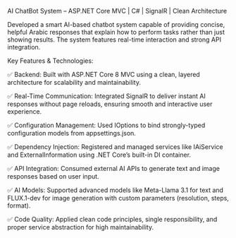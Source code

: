 AI ChatBot System – ASP.NET Core MVC | C# | SignalR | Clean Architecture

Developed a smart AI-based chatbot system capable of providing concise, helpful Arabic responses that explain how to perform tasks rather than just showing results. The system features real-time interaction and strong API integration.

Key Features & Technologies:

✅ Backend: Built with ASP.NET Core 8 MVC using a clean, layered architecture for scalability and maintainability.

✅ Real-Time Communication: Integrated SignalR to deliver instant AI responses without page reloads, ensuring smooth and interactive user experience.

✅ Configuration Management: Used IOptions<AppSettings> to bind strongly-typed configuration models from appsettings.json.

✅ Dependency Injection: Registered and managed services like IAiService and ExternalInformation using .NET Core’s built-in DI container.

✅ API Integration: Consumed external AI APIs to generate text and image responses based on user input.

✅ AI Models: Supported advanced models like Meta-Llama 3.1 for text and FLUX.1-dev for image generation with custom parameters (resolution, steps, format).

✅ Code Quality: Applied clean code principles, single responsibility, and proper service abstraction for high maintainability.
